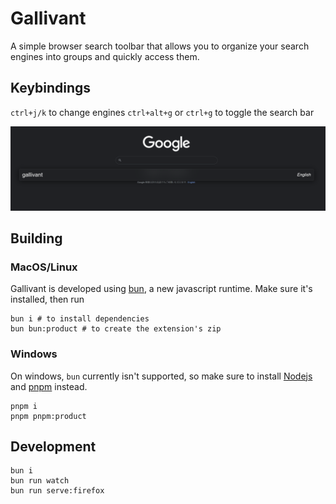 # Gallivant

A simple browser search toolbar that allows you to organize your search engines into groups and quickly access them.

## Keybindings

`ctrl+j/k` to change engines
`ctrl+alt+g` or `ctrl+g` to toggle the search bar

![picture of gallivant](./screenshot.png)

## Building 

### MacOS/Linux

Gallivant is developed using [bun](https://bun.sh/), a new javascript runtime. Make sure it's installed, then run

```shell
bun i # to install dependencies
bun bun:product # to create the extension's zip
```

### Windows

On windows, `bun` currently isn't supported, so make sure to install [Nodejs](https://nodejs.org/en/)
and [pnpm](https://pnpm.js.org/) instead.

```shell
pnpm i
pnpm pnpm:product
```

## Development

```shell
bun i
bun run watch
bun run serve:firefox
```